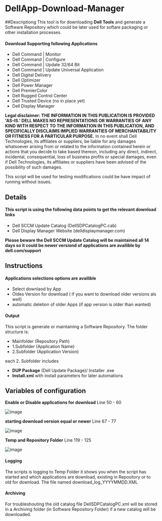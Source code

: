 # DellApp-Download-Manager

##Descriptiong
This tool is for downloading **Dell Tools** and generate a Software Repository which could be later used for softare packaging or other installation processes.

#### Download Supporting following Applications

- Dell Command | Monitor
- Dell Command | Configure
- Dell Command | Update 32/64 Bit
- Dell Command | Update Universal Application
- Dell Digital Delivery
- Dell Optimizer
- Dell Power Manager
- Dell PremierColor
- Dell Rugged Control Center
- Dell Trusted Device (no in place yet)
- Dell Display Manager

**Legal disclaimer: THE INFORMATION IN THIS PUBLICATION IS PROVIDED 'AS-IS.' DELL MAKES NO REPRESENTATIONS OR WARRANTIES OF ANY KIND WITH RESPECT TO THE INFORMATION IN THIS PUBLICATION, AND SPECIFICALLY DISCLAIMS IMPLIED WARRANTIES OF MERCHANTABILITY OR FITNESS FOR A PARTICULAR PURPOSE.** In no event shall Dell Technologies, its affiliates or suppliers, be liable for any damages whatsoever arising from or related to the information contained herein or actions that you decide to take based thereon, including any direct, indirect, incidental, consequential, loss of business profits or special damages, even if Dell Technologies, its affiliates or suppliers have been advised of the possibility of such damages.

This script will be used for testing modifications could be have impact of running without issues.

## Details

#### This script is using the following data points to get the relevant download links

- Dell SCCM Update Catalog (DellSDPCatalogPC.cab)
- Dell Display Manager Website (delldisplaymanager.com)

**Please beware the Dell SCCM Update Catalog will be maintained all 14 days so it could be newer versiond of applications are availible by dell.com/support**

## Instructions

#### Applications selections options are availible

- Select downlaod by App
- Oldes Version for download ( if you want to download older versions als well)
- automatic deletion of older Apps (if app version is older than wanted)

#### Output

This script is generate or maintaining a Software Repository. The folder structure is:

- Mainfolder (Repository Path)
- 1.Subfolder (Application Name)
- 2.Subfolder (Application Version)



each 2. Subfolder includes
- **DUP Package** (Dell Update Package)/ Installer .exe
- **Install.xml** with install parameters for later automations


## Variables of configuration

**Enable or Disable applications for download** Line 50 - 60

![image](https://user-images.githubusercontent.com/99394991/166953021-851704f4-4ac3-4cfc-8294-e5852f361032.png)


**starting download version equal or newer** Line 67 - 77

![image](https://user-images.githubusercontent.com/99394991/166953135-01ba5929-3a78-4398-962d-4952bb4f1ceb.png)

**Temp and Repository Folder** Line 119 - 125

![image](https://user-images.githubusercontent.com/99394991/166953636-0471f339-56c6-4c92-a41b-9b0cc1ae85cf.png)


#### Logging

The scripts is logging to Temp Folder it shows you when the script has started and which applications are download, existing in Repository or to old for download.
The file named download_log_YYYYMMDD.XML

#### Archiving

For troubleshouting the old catalog file DellSDPCatalogPC.xml will be stored in a Archiving folder (in Software Repository Folder) if a new catalog will be downloaded.



